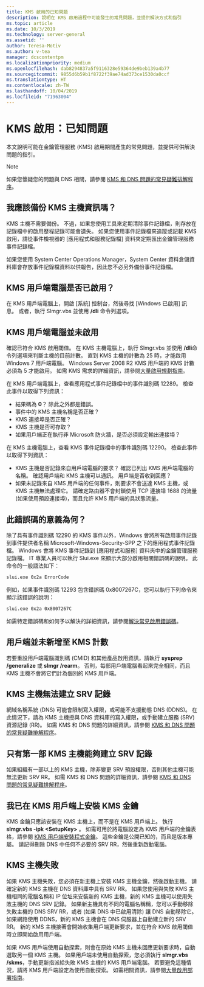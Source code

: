 ```yaml
---
title: KMS 啟用的已知問題
description: 說明在 KMS 啟用過程中可能發生的常見問題，並提供解決方式和指引
ms.topic: article
ms.date: 10/3/2019
ms.technology: server-general
ms.assetid: ''
author: Teresa-Motiv
ms.author: v-tea
manager: dcscontentpm
ms.localizationpriority: medium
ms.openlocfilehash: dab8294837a5f9116328e59364de9beb139a4b77
ms.sourcegitcommit: 9855d6b59b1f8722f39ae74ad373ce1530da0ccf
ms.translationtype: HT
ms.contentlocale: zh-TW
ms.lasthandoff: 10/04/2019
ms.locfileid: "71963004"
---
```

# <a name="kms-activation-known-issues"></a>KMS 啟用：已知問題

本文說明可能在金鑰管理服務 (KMS) 啟用期間產生的常見問題，並提供可供解決問題的指引。

> [!NOTE]
> 如果您懷疑您的問題與 DNS 相關，請參閱 [KMS 和 DNS 問題的常見疑難排解程序](common-troubleshooting-procedures-kms-dns.md)。

## <a name="should-i-back-up-kms-host-information"></a>我應該備份 KMS 主機資訊嗎？

KMS 主機不需要備份。 不過，如果您使用工具來定期清除事件記錄檔，則存放在記錄檔中的啟用歷程記錄可能會遺失。 如果您使用事件記錄檔來追蹤或記載 KMS 啟用，請從事件檢視器的 [應用程式和服務記錄檔] 資料夾定期匯出金鑰管理服務事件記錄檔。

如果您使用 System Center Operations Manager，System Center 資料倉儲資料庫會存放事件記錄檔資料以供報告，因此您不必另外備份事件記錄檔。

## <a name="is-the-kms-client-computer-activated"></a>KMS 用戶端電腦是否已啟用？

在 KMS 用戶端電腦上，開啟 [系統]  控制台，然後尋找 [Windows 已啟用]  訊息。 或者，執行 Slmgr.vbs 並使用 **/dli** 命令列選項。

## <a name="the-kms-client-computer-does-not-activate"></a>KMS 用戶端電腦並未啟用

確認已符合 KMS 啟用閾值。 在 KMS 主機電腦上，執行 Slmgr.vbs 並使用 **/dli**命令列選項來判斷主機的目前計數。 直到 KMS 主機的計數為 25 時，才能啟用 Windows 7 用戶端電腦。 Windows Server 2008 R2 KMS 用戶端的 KMS 計數必須為 5 才能啟用。 如需 KMS 需求的詳細資訊，請參閱[大量啟用規劃指南](http://go.microsoft.com/fwlink/?linkid=155926)。 

在 KMS 用戶端電腦上，查看應用程式事件記錄檔中的事件識別碼 12289。 檢查此事件以取得下列資訊：

- 結果碼為 **0**？ 除此之外都是錯誤。
- 事件中的 KMS 主機名稱是否正確？
- KMS 連接埠是否正確？
- KMS 主機是否可存取？
- 如果用戶端正在執行非 Microsoft 防火牆，是否必須設定輸出連接埠？

在 KMS 主機電腦上，查看 KMS 事件記錄檔中的事件識別碼 12290。 檢查此事件以取得下列資訊：

- KMS 主機是否記錄來自用戶端電腦的要求？ 確認已列出 KMS 用戶端電腦的名稱。 確認用戶端和 KMS 主機可以通訊。 用戶端是否收到回應？
- 如果未記錄來自 KMS 用戶端的任何事件，則要求不會送達 KMS 主機，或 KMS 主機無法處理它。 請確定路由器不會封鎖使用 TCP 連接埠 1688 的流量 (如果使用預設連接埠)，而且允許 KMS 用戶端的具狀態流量。

## <a name="what-does-this-error-code-mean"></a>此錯誤碼的意義為何？

除了具有事件識別碼 12290 的 KMS 事件以外，Windows 會將所有啟用事件記錄到事件提供者名稱 Microsoft-Windows-Security-SPP 之下的應用程式事件記錄檔。 Windows 會將 KMS 事件記錄到 [應用程式和服務] 資料夾中的金鑰管理服務記錄檔。 IT 專業人員可以執行 Slui.exe 來顯示大部分啟用相關錯誤碼的說明。 此命令的一般語法如下：

```cmd
slui.exe 0x2a ErrorCode
```

例如，如果事件識別碼 12293 包含錯誤碼 0x8007267C，您可以執行下列命令來顯示該錯誤的說明：

```cmd
slui.exe 0x2a 0x8007267C
```

如需特定錯誤碼和如何予以解決的詳細資訊，請參閱[解決常見啟用錯誤碼](activation-error-codes.md)。

## <a name="clients-are-not-adding-to-the-kms-count"></a>用戶端並未新增至 KMS 計數

若要重設用戶端電腦識別碼 (CMID) 和其他產品啟用資訊，請執行 **sysprep /generalize** 或 **slmgr /rearm**。 否則，每部用戶端電腦看起來完全相同，而且 KMS 主機不會將它們計為個別的 KMS 用戶端。

## <a name="kms-hosts-are-unable-to-create-srv-records"></a>KMS 主機無法建立 SRV 記錄

網域名稱系統 (DNS) 可能會限制寫入權限，或可能不支援動態 DNS (DDNS)。 在此情況下，請為 KMS 主機授與 DNS 資料庫的寫入權限，或手動建立服務 (SRV) 資源記錄 (RR)。 如需 KMS 和 DNS 問題的詳細資訊，請參閱 [KMS 和 DNS 問題的常見疑難排解程序](common-troubleshooting-procedures-kms-dns.md)。

## <a name="only-the-first-kms-host-is-able-to-create-srv-records"></a>只有第一部 KMS 主機能夠建立 SRV 記錄

如果組織有一部以上的 KMS 主機，除非變更 SRV 預設權限，否則其他主機可能無法更新 SRV RR。 如需 KMS 和 DNS 問題的詳細資訊，請參閱 [KMS 和 DNS 問題的常見疑難排解程序](common-troubleshooting-procedures-kms-dns.md)。

## <a name="i-installed-a-kms-key-on-the-kms-client"></a>我已在 KMS 用戶端上安裝 KMS 金鑰

KMS 金鑰只應該安裝在 KMS 主機上，而不是在 KMS 用戶端上。 執行 **slmgr.vbs -ipk &lt;SetupKey&gt;** 。 如需可用於將電腦設定為 KMS 用戶端的金鑰表格，請參閱 [KMS 用戶端安裝程式金鑰](KMSclientkeys.md)。 這些金鑰是公開已知的，而且是版本專屬。 請記得刪除 DNS 中任何不必要的 SRV RR，然後重新啟動電腦。

## <a name="a-kms-host-failed"></a>KMS 主機失敗

如果 KMS 主機失敗，您必須在新主機上安裝 KMS 主機金鑰，然後啟動主機。 請確定新的 KMS 主機在 DNS 資料庫中具有 SRV RR。 如果您使用與失敗 KMS 主機相同的電腦名稱和 IP 位址來安裝新的 KMS 主機，新的 KMS 主機可以使用失敗主機的 DNS SRV 記錄。 如果新主機具有不同的電腦名稱稱，您可以手動移除失敗主機的 DNS SRV RR，或者 (如果 DNS 中已啟用清除) 讓 DNS 自動移除它。 如果網路使用 DDNS，新的 KMS 主機會在 DNS 伺服器上自動建立新的 SRV RR。 新的 KMS 主機接著會開始收集用戶端更新要求，並在符合 KMS 啟用閾值時立即開始啟用用戶端。

如果 KMS 用戶端使用自動探索，則會在原始 KMS 主機未回應更新要求時，自動選取另一個 KMS 主機。 如果用戶端未使用自動探索，您必須執行 **slmgr.vbs /skms**，手動更新指派給失敗 KMS 主機的 KMS 用戶端電腦。 若要避免這種情況，請將 KMS 用戶端設定為使用自動探索。 如需相關資訊，請參閱[大量啟用部署指南](http://go.microsoft.com/fwlink/?linkid=150083)。
